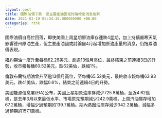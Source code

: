 ```yaml
---
layout: post
title: 國際油價下跌　受主要產油國或討論增產消息拖累
date: 2021-02-19 05:34:35.000000000 +08:00
categories: rthk
---
```


國際油價自高位回落，即使美國上周星期原油庫存連跌4星期，加上持續嚴寒天氣影響德州原油生產，但主要產油國或討論自4月起增加原油產量的消息，仍拖累油價表現。

紐約期油一度升至每桶62.26美元，創逾13個月高位，最終結束之前連續3日的升勢，收市報每桶60.52美元，跌62美仙，跌幅1%。

倫敦布蘭特期油曾升至逾13個月高位，至每桶65.52美元，最終收市報每桶63.93美元，跌41美仙，跌幅0.6%，結束之前連續4日的升勢。

美國能源信息署(EIA)公布，美國上星期原油庫存減少725.8萬桶，至近4.62億桶，是去年3月以來最低水平，市場原先預期減少242.9萬桶。上周汽油庫存增加67.2萬桶，增幅少過預期的139.7萬桶。期內蒸餾油庫存減少342.2萬桶，減幅多過預期的157.1萬桶。
